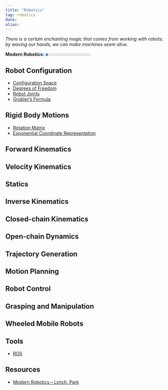 ```yaml
---
title: "Robotics"
tag: robotics
date: 
alias:
---
```


*There is a certain enchanting magic that comes from working with robots; by waving our hands, we can make machines seem alive.*

**Modern Robotics:**   <progress max=642 value=33> </progress> 

## Robot Configuration
- [Configuration Space](Robotics/Configuration%20Space.md)
- [Degrees of Freedom](Robotics/Degrees%20of%20Freedom.md)
- [Robot Joints](Robotics/Robot%20Joints.md)
- [Grubler’s Formula](Robotics/Grubler%E2%80%99s%20Formula.md)

## Rigid Body Motions
- [Rotation Matrix](Rotation%20Matrix.md)
- [Exponential Coordinate Representation](Exponential%20Coordinate%20Representation)
 
## Forward Kinematics

## Velocity Kinematics

## Statics

## Inverse Kinematics
  
## Closed-chain Kinematics	  

## Open-chain Dynamics
 
## Trajectory Generation

## Motion Planning
  
## Robot Control

## Grasping and Manipulation
	  
## Wheeled Mobile Robots

## Tools
- [ROS](Robotics/ROS.md)

## Resources
- [Modern Robotics – Lynch, Park](Modern%20Robotics%20%E2%80%93%20Lynch,%20Park)

